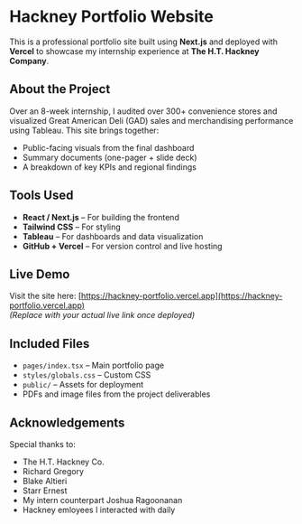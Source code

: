 # Hackney Portfolio Website

This is a professional portfolio site built using **Next.js** and deployed with **Vercel** to showcase my internship experience at **The H.T. Hackney Company**.

## About the Project

Over an 8-week internship, I audited over 300+ convenience stores and visualized Great American Deli (GAD) sales and merchandising performance using Tableau. This site brings together:
- Public-facing visuals from the final dashboard
- Summary documents (one-pager + slide deck)
- A breakdown of key KPIs and regional findings

## Tools Used

- **React / Next.js** – For building the frontend
- **Tailwind CSS** – For styling
- **Tableau** – For dashboards and data visualization
- **GitHub + Vercel** – For version control and live hosting

## Live Demo

Visit the site here: [https://hackney-portfolio.vercel.app](https://hackney-portfolio.vercel.app)  
*(Replace with your actual live link once deployed)*

## Included Files

- `pages/index.tsx` – Main portfolio page
- `styles/globals.css` – Custom CSS
- `public/` – Assets for deployment
- PDFs and image files from the project deliverables

## Acknowledgements

Special thanks to:
- The H.T. Hackney Co.
- Richard Gregory
- Blake Altieri
- Starr Ernest
- My intern counterpart Joshua Ragoonanan
- Hackney emloyees I interacted with daily
